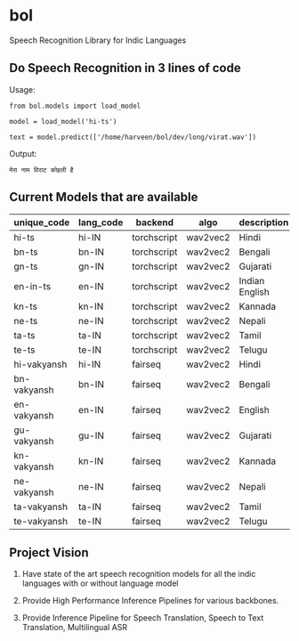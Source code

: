 # bol
Speech Recognition Library for Indic Languages

## Do Speech Recognition in 3 lines of code

Usage:

```
from bol.models import load_model

model = load_model('hi-ts')

text = model.predict(['/home/harveen/bol/dev/long/virat.wav'])   

```

Output:
```
मेरा नाम विराट कोहली है 
```

## Current Models that are available

| unique_code | lang_code | backend | algo | description | provider |
|------------|------------|--------|-------|-------------|----------|
| hi-ts | hi-IN | torchscript | wav2vec2 | Hindi | vakyansh_ekstep |  
| bn-ts | bn-IN | torchscript | wav2vec2 | Bengali | vakyansh_ekstep | 
| gn-ts | gn-IN | torchscript | wav2vec2 | Gujarati | vakyansh_ekstep |
| en-in-ts | en-IN | torchscript | wav2vec2 | Indian English | vakyansh_ekstep |
| kn-ts | kn-IN | torchscript | wav2vec2 | Kannada | vakyansh_ekstep |
| ne-ts | ne-IN | torchscript | wav2vec2 | Nepali | vakyansh_ekstep |
| ta-ts | ta-IN | torchscript | wav2vec2 | Tamil | vakyansh_ekstep |
| te-ts | te-IN | torchscript | wav2vec2 | Telugu | vakyansh_ekstep |
| hi-vakyansh | hi-IN | fairseq | wav2vec2 | Hindi | vakyansh_ekstep |
| bn-vakyansh | bn-IN | fairseq | wav2vec2 | Bengali | vakyansh_ekstep |
| en-vakyansh | en-IN | fairseq | wav2vec2 | English | vakyansh_ekstep |
| gu-vakyansh | gu-IN | fairseq | wav2vec2 | Gujarati | vakyansh_ekstep |
| kn-vakyansh | kn-IN | fairseq | wav2vec2 | Kannada | vakyansh_ekstep |
| ne-vakyansh | ne-IN | fairseq | wav2vec2 | Nepali | vakyansh_ekstep |
| ta-vakyansh | ta-IN | fairseq | wav2vec2 | Tamil | vakyansh_ekstep |
| te-vakyansh | te-IN | fairseq | wav2vec2 | Telugu | vakyansh_ekstep |

## Project Vision

1. Have state of the art speech recognition models for all the indic languages with or without language model

2. Provide High Performance Inference Pipelines for various backbones.

3. Provide Inference Pipeline for Speech Translation, Speech to Text Translation, Multilingual ASR
